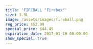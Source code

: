 ```yaml
---
title: 'FIREBALL "Firebox"'
size: 3.5L
image: /assets/images/fireball.png
reg_price: $52.99
special_price: $44.49
expiration_date: 2017-01-18 00:00:00
show_special: true
---
```



